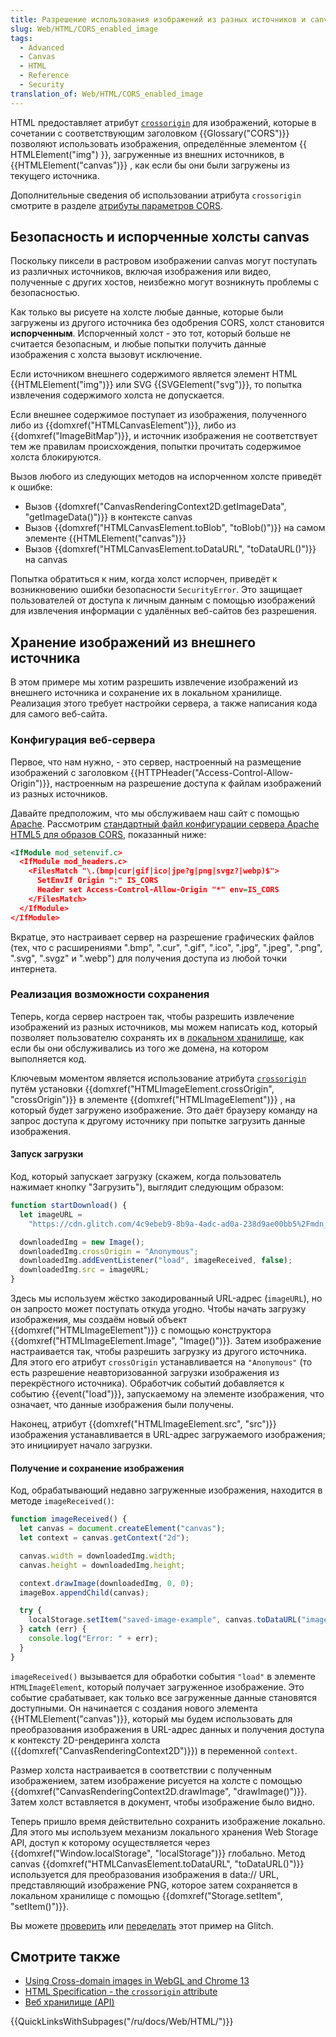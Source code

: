 ```yaml
---
title: Разрешение использования изображений из разных источников и canvas
slug: Web/HTML/CORS_enabled_image
tags:
  - Advanced
  - Canvas
  - HTML
  - Reference
  - Security
translation_of: Web/HTML/CORS_enabled_image
---
```


HTML предоставляет атрибут [`crossorigin`](/ru/docs/Web/HTML/Element/img#crossorigin) для изображений, которые в сочетании с соответствующим заголовком {{Glossary("CORS")}} позволяют использовать изображения, определённые элементом {{ HTMLElement("img") }}, загруженные из внешних источников, в {{HTMLElement("canvas")}} , как если бы они были загружены из текущего источника.

Дополнительные сведения об использовании атрибута `crossorigin` смотрите в разделе [атрибуты параметров CORS](/ru/docs/Web/HTML/CORS_settings_attributes).

## Безопасность и испорченные холсты canvas

Поскольку пиксели в растровом изображении canvas могут поступать из различных источников, включая изображения или видео, полученные с других хостов, неизбежно могут возникнуть проблемы с безопасностью.

Как только вы рисуете на холсте любые данные, которые были загружены из другого источника без одобрения CORS, холст становится **испорченным**. Испорченный холст - это тот, который больше не считается безопасным, и любые попытки получить данные изображения с холста вызовут исключение.

Если источником внешнего содержимого является элемент HTML {{HTMLElement("img")}} или SVG {{SVGElement("svg")}}, то попытка извлечения содержимого холста не допускается.

Если внешнее содержимое поступает из изображения, полученного либо из {{domxref("HTMLCanvasElement")}}, либо из {{domxref("ImageBitMap")}}, и источник изображения не соответствует тем же правилам происхождения, попытки прочитать содержимое холста блокируются.

Вызов любого из следующих методов на испорченном холсте приведёт к ошибке:

- Вызов {{domxref("CanvasRenderingContext2D.getImageData", "getImageData()")}} в контексте canvas
- Вызов {{domxref("HTMLCanvasElement.toBlob", "toBlob()")}} на самом элементе {{HTMLElement("canvas")}}
- Вызов {{domxref("HTMLCanvasElement.toDataURL", "toDataURL()")}} на canvas

Попытка обратиться к ним, когда холст испорчен, приведёт к возникновению ошибки безопасности `SecurityError`. Это защищает пользователей от доступа к личным данным с помощью изображений для извлечения информации с удалённых веб-сайтов без разрешения.

## Хранение изображений из внешнего источника

В этом примере мы хотим разрешить извлечение изображений из внешнего источника и сохранение их в локальном хранилище. Реализация этого требует настройки сервера, а также написания кода для самого веб-сайта.

### Конфигурация веб-сервера

Первое, что нам нужно, - это сервер, настроенный на размещение изображений с заголовком {{HTTPHeader("Access-Control-Allow-Origin")}}, настроенным на разрешение доступа к файлам изображений из разных источников.

Давайте предположим, что мы обслуживаем наш сайт с помощью [Apache](https://httpd.apache.org/). Рассмотрим [стандартный файл конфигурации сервера Apache HTML5 для образов CORS](https://github.com/h5bp/server-configs-apache/blob/master/src/cross-origin/images.conf), показанный ниже:

```xml
<IfModule mod_setenvif.c>
  <IfModule mod_headers.c>
    <FilesMatch "\.(bmp|cur|gif|ico|jpe?g|png|svgz?|webp)$">
      SetEnvIf Origin ":" IS_CORS
      Header set Access-Control-Allow-Origin "*" env=IS_CORS
    </FilesMatch>
  </IfModule>
</IfModule>
```

Вкратце, это настраивает сервер на разрешение графических файлов (тех, что с расширениями ".bmp", ".cur", ".gif", ".ico", ".jpg", ".jpeg", ".png", ".svg", ".svgz" и ".webp") для получения доступа из любой точки интернета.

### Реализация возможности сохранения

Теперь, когда сервер настроен так, чтобы разрешить извлечение изображений из разных источников, мы можем написать код, который позволяет пользователю сохранять их в [локальном хранилище](/ru/docs/Web/API/Web_Storage_API), как если бы они обслуживались из того же домена, на котором выполняется код.

Ключевым моментом является использование атрибута [`crossorigin`](/ru/docs/Web/HTML/Global_attributes#crossorigin) путём установки {{domxref("HTMLImageElement.crossOrigin", "crossOrigin")}} в элементе {{domxref("HTMLImageElement")}} , на который будет загружено изображение. Это даёт браузеру команду на запрос доступа к другому источнику при попытке загрузить данные изображения.

#### Запуск загрузки

Код, который запускает загрузку (скажем, когда пользователь нажимает кнопку "Загрузить"), выглядит следующим образом:

```js
function startDownload() {
  let imageURL =
    "https://cdn.glitch.com/4c9ebeb9-8b9a-4adc-ad0a-238d9ae00bb5%2Fmdn_logo-only_color.svg?1535749917189";

  downloadedImg = new Image();
  downloadedImg.crossOrigin = "Anonymous";
  downloadedImg.addEventListener("load", imageReceived, false);
  downloadedImg.src = imageURL;
}
```

Здесь мы используем жёстко закодированный URL-адрес (`imageURL`), но он запросто может поступать откуда угодно. Чтобы начать загрузку изображения, мы создаём новый объект {{domxref("HTMLImageElement")}} с помощью конструктора {{domxref("HTMLImageElement.Image", "Image()")}}. Затем изображение настраивается так, чтобы разрешить загрузку из другого источника. Для этого его атрибут `crossOrigin` устанавливается на `"Anonymous"` (то есть разрешение неавторизованной загрузки изображения из перекрёстного источника). Обработчик событий добавляется к событию {{event("load")}}, запускаемому на элементе изображения, что означает, что данные изображения были получены.

Наконец, атрибут {{domxref("HTMLImageElement.src", "src")}} изображения устанавливается в URL-адрес загружаемого изображения; это инициирует начало загрузки.

#### Получение и сохранение изображения

Код, обрабатывающий недавно загруженные изображения, находится в методе `imageReceived()`:

```js
function imageReceived() {
  let canvas = document.createElement("canvas");
  let context = canvas.getContext("2d");

  canvas.width = downloadedImg.width;
  canvas.height = downloadedImg.height;

  context.drawImage(downloadedImg, 0, 0);
  imageBox.appendChild(canvas);

  try {
    localStorage.setItem("saved-image-example", canvas.toDataURL("image/png"));
  } catch (err) {
    console.log("Error: " + err);
  }
}
```

`imageReceived()` вызывается для обработки события `"load"` в элементе `HTMLImageElement`, который получает загруженное изображение. Это событие срабатывает, как только все загруженные данные становятся доступными. Он начинается с создания нового элемента {{HTMLElement("canvas")}}, который мы будем использовать для преобразования изображения в URL-адрес данных и получения доступа к контексту 2D-рендеринга холста ({{domxref("CanvasRenderingContext2D")}}) в переменной `context`.

Размер холста настраивается в соответствии с полученным изображением, затем изображение рисуется на холсте с помощью {{domxref("CanvasRenderingContext2D.drawImage", "drawImage()")}}. Затем холст вставляется в документ, чтобы изображение было видно.

Теперь пришло время действительно сохранить изображение локально. Для этого мы используем механизм локального хранения Web Storage API, доступ к которому осуществляется через {{domxref("Window.localStorage", "localStorage")}} глобально. Метод canvas {{domxref("HTMLCanvasElement.toDataURL", "toDataURL()")}} используется для преобразования изображения в data:// URL, представляющий изображение PNG, которое затем сохраняется в локальном хранилище с помощью {{domxref("Storage.setItem", "setItem()")}}.

Вы можете [проверить](https://cors-image-example.glitch.me/) или [переделать](https://glitch.com/edit/#!/remix/cors-image-example) этот пример на Glitch.

## Смотрите также

- [Using Cross-domain images in WebGL and Chrome 13](http://blog.chromium.org/2011/07/using-cross-domain-images-in-webgl-and.html)
- [HTML Specification - the `crossorigin` attribute](http://whatwg.org/html#attr-img-crossorigin)
- [Веб хранилище (API)](/ru/docs/Web/API/Web_Storage_API)

{{QuickLinksWithSubpages("/ru/docs/Web/HTML/")}}
